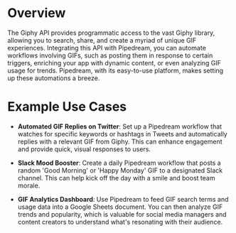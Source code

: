 # Overview

The Giphy API provides programmatic access to the vast Giphy library, allowing you to search, share, and create a myriad of unique GIF experiences. Integrating this API with Pipedream, you can automate workflows involving GIFs, such as posting them in response to certain triggers, enriching your app with dynamic content, or even analyzing GIF usage for trends. Pipedream, with its easy-to-use platform, makes setting up these automations a breeze.

# Example Use Cases

- **Automated GIF Replies on Twitter**: Set up a Pipedream workflow that watches for specific keywords or hashtags in Tweets and automatically replies with a relevant GIF from Giphy. This can enhance engagement and provide quick, visual responses to users.

- **Slack Mood Booster**: Create a daily Pipedream workflow that posts a random 'Good Morning' or 'Happy Monday' GIF to a designated Slack channel. This can help kick off the day with a smile and boost team morale.

- **GIF Analytics Dashboard**: Use Pipedream to feed GIF search terms and usage data into a Google Sheets document. You can then analyze GIF trends and popularity, which is valuable for social media managers and content creators to understand what's resonating with their audience.
